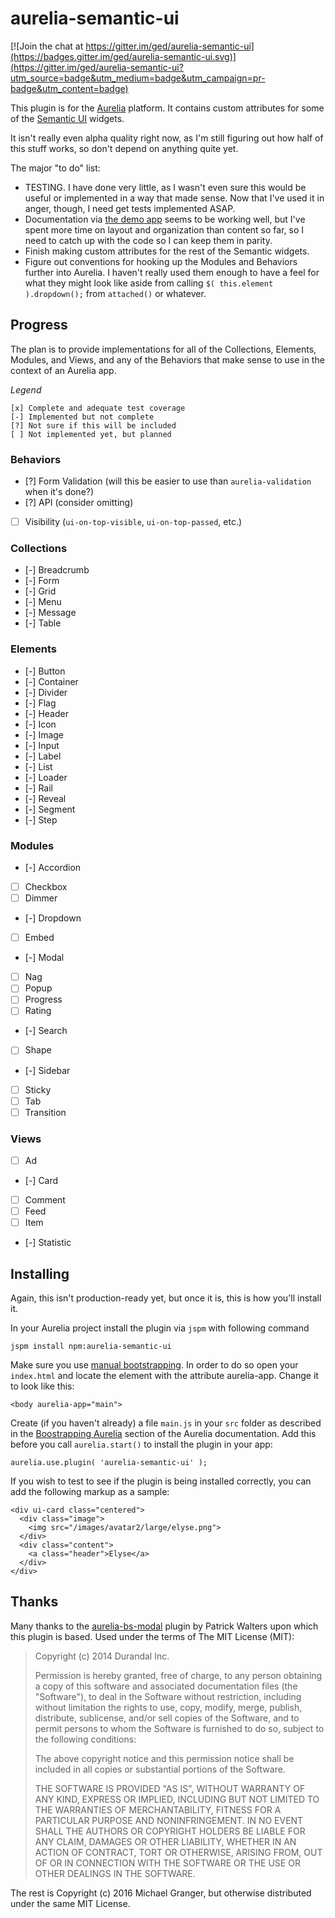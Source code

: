 # aurelia-semantic-ui

[![Join the chat at https://gitter.im/ged/aurelia-semantic-ui](https://badges.gitter.im/ged/aurelia-semantic-ui.svg)](https://gitter.im/ged/aurelia-semantic-ui?utm_source=badge&utm_medium=badge&utm_campaign=pr-badge&utm_content=badge)

This plugin is for the [Aurelia](http://www.aurelia.io/) platform. It contains custom attributes for some of the [Semantic UI](http://semantic-ui.com/) widgets.

It isn't really even alpha quality right now, as I'm still figuring out how half of this stuff works, so don't depend on anything quite yet.

The major "to do" list:

* TESTING. I have done very little, as I wasn't even sure this would be useful or implemented in a way that made sense. Now that I've used it in anger, though, I need get tests implemented ASAP.
* Documentation via [the demo app](http://ged.github.io/aurelia-semantic-ui/demo.html) seems to be working well, but I've spent more time on layout and organization than content so far, so I need to catch up with the code so I can keep them in parity.
* Finish making custom attributes for the rest of the Semantic widgets.
* Figure out conventions for hooking up the Modules and Behaviors further into Aurelia. I haven't really used them enough to have a feel for what they might look like aside from calling `$( this.element ).dropdown();` from `attached()` or whatever.

## Progress

The plan is to provide implementations for all of the Collections, Elements, Modules, and Views, and any of the Behaviors that make sense to use in the context of an Aurelia app. 

*Legend*

    [x] Complete and adequate test coverage
    [-] Implemented but not complete
    [?] Not sure if this will be included
    [ ] Not implemented yet, but planned

### Behaviors

- [?] Form Validation (will this be easier to use than `aurelia-validation` when it's done?)
- [?] API (consider omitting)
- [ ] Visibility (`ui-on-top-visible`, `ui-on-top-passed`, etc.)

### Collections

- [-] Breadcrumb
- [-] Form
- [-] Grid
- [-] Menu
- [-] Message
- [-] Table

### Elements

- [-] Button
- [-] Container
- [-] Divider
- [-] Flag
- [-] Header
- [-] Icon
- [-] Image
- [-] Input
- [-] Label
- [-] List
- [-] Loader
- [-] Rail
- [-] Reveal
- [-] Segment
- [-] Step

### Modules

- [-] Accordion
- [ ] Checkbox
- [ ] Dimmer
- [-] Dropdown
- [ ] Embed
- [-] Modal
- [ ] Nag
- [ ] Popup
- [ ] Progress
- [ ] Rating
- [-] Search
- [ ] Shape
- [-] Sidebar
- [ ] Sticky
- [ ] Tab
- [ ] Transition

### Views

- [ ] Ad
- [-] Card
- [ ] Comment
- [ ] Feed
- [ ] Item
- [-] Statistic


## Installing

Again, this isn't production-ready yet, but once it is, this is how you'll install it.

In your Aurelia project install the plugin via `jspm` with following command

    jspm install npm:aurelia-semantic-ui

Make sure you use [manual bootstrapping](http://aurelia.io/docs#startup-and-configuration). In order to do so open your `index.html` and locate the element with the attribute aurelia-app. Change it to look like this:

    <body aurelia-app="main">

Create (if you haven't already) a file `main.js` in your `src` folder as described in the [Boostrapping Aurelia](http://aurelia.io/docs.html#/aurelia/framework/1.0.0-beta.1.1.4/doc/article/app-configuration-and-startup) section of the Aurelia documentation. Add this before you call `aurelia.start()` to install the plugin in your app:

    aurelia.use.plugin( 'aurelia-semantic-ui' );


If you wish to test to see if the plugin is being installed correctly, you can add the following markup as a sample:

    <div ui-card class="centered">
      <div class="image">
        <img src="/images/avatar2/large/elyse.png">
      </div>
      <div class="content">
        <a class="header">Elyse</a>
      </div>
    </div>



## Thanks

Many thanks to the [aurelia-bs-modal](https://github.com/PWKad/aurelia-bs-modal) plugin by Patrick Walters upon which this plugin is based. Used under the terms of The MIT License (MIT):

> Copyright (c) 2014 Durandal Inc.
> 
> Permission is hereby granted, free of charge, to any person obtaining a copy
> of this software and associated documentation files (the "Software"), to deal
> in the Software without restriction, including without limitation the rights
> to use, copy, modify, merge, publish, distribute, sublicense, and/or sell
> copies of the Software, and to permit persons to whom the Software is
> furnished to do so, subject to the following conditions:
> 
> The above copyright notice and this permission notice shall be included in all
> copies or substantial portions of the Software.
> 
> THE SOFTWARE IS PROVIDED "AS IS", WITHOUT WARRANTY OF ANY KIND, EXPRESS OR
> IMPLIED, INCLUDING BUT NOT LIMITED TO THE WARRANTIES OF MERCHANTABILITY,
> FITNESS FOR A PARTICULAR PURPOSE AND NONINFRINGEMENT. IN NO EVENT SHALL THE
> AUTHORS OR COPYRIGHT HOLDERS BE LIABLE FOR ANY CLAIM, DAMAGES OR OTHER
> LIABILITY, WHETHER IN AN ACTION OF CONTRACT, TORT OR OTHERWISE, ARISING FROM,
> OUT OF OR IN CONNECTION WITH THE SOFTWARE OR THE USE OR OTHER DEALINGS IN THE
> SOFTWARE.

The rest is Copyright (c) 2016 Michael Granger, but otherwise distributed under the same MIT License.


